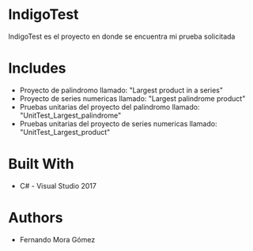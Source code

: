 IndigoTest
====================
IndigoTest es el proyecto en donde se encuentra mi prueba solicitada 

Includes
====================
- Proyecto de palindromo llamado: "Largest product in a series"
- Proyecto de series numericas llamado: "Largest palindrome product"
- Pruebas unitarias del proyecto del palindromo llamado: "UnitTest_Largest_palindrome"
- Pruebas unitarias del proyecto de series numericas llamado: "UnitTest_Largest_product"

Built With
===================
- C# - Visual Studio 2017

Authors
===================
- Fernando Mora Gómez
